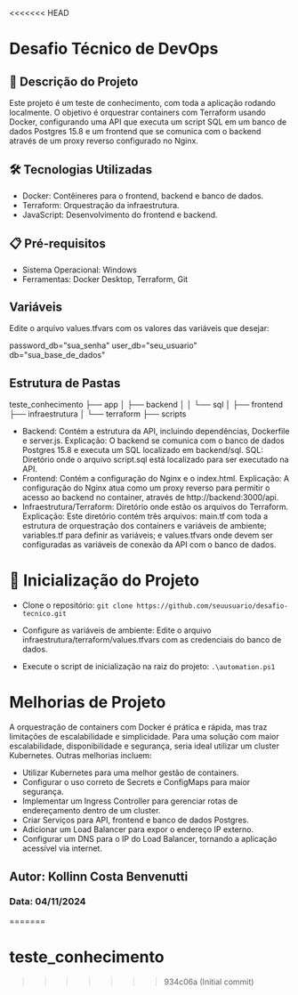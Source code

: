 <<<<<<< HEAD
# Desafio Técnico de DevOps
## 📝  Descrição do Projeto
Este projeto é um teste de conhecimento, com toda a aplicação rodando localmente. O objetivo é orquestrar containers com Terraform usando Docker, configurando uma API que executa um script SQL em um banco de dados Postgres 15.8 e um frontend que se comunica com o backend através de um proxy reverso configurado no Nginx.

## 🛠 Tecnologias Utilizadas
- Docker: Contêineres para o frontend, backend e banco de dados.
- Terraform: Orquestração da infraestrutura.
- JavaScript: Desenvolvimento do frontend e backend.

## 📋 Pré-requisitos
- Sistema Operacional: Windows
- Ferramentas: Docker Desktop, Terraform, Git

## Variáveis
Edite o arquivo values.tfvars com os valores das variáveis que desejar:

password_db="sua_senha"
user_db="seu_usuario"
db="sua_base_de_dados"

## Estrutura de Pastas

teste_conhecimento
├── app
│   ├── backend
│   │   └── sql
│   ├── frontend
├── infraestrutura
│   └── terraform
├── scripts

- Backend: Contém a estrutura da API, incluindo dependências, Dockerfile e server.js. Explicação: O backend se comunica com o banco de dados Postgres 15.8 e executa um SQL localizado em backend/sql.
SQL: Diretório onde o arquivo script.sql está localizado para ser executado na API.
- Frontend: Contém a configuração do Nginx e o index.html. Explicação: A configuração do Nginx atua como um proxy reverso para permitir o acesso ao backend no container, através de http://backend:3000/api.
- Infraestrutura/Terraform: Diretório onde estão os arquivos do Terraform. Explicação: Este diretório contém três arquivos: main.tf com toda a estrutura de orquestração dos containers e variáveis de ambiente; variables.tf para definir as variáveis; e values.tfvars onde devem ser configuradas as variáveis de conexão da API com o banco de dados.

# 🚀 Inicialização do Projeto
- Clone o repositório:
`git clone https://github.com/seuusuario/desafio-tecnico.git`

- Configure as variáveis de ambiente: Edite o arquivo infraestrutura/terraform/values.tfvars com as credenciais do banco de dados.

- Execute o script de inicialização na raiz do projeto:
`.\automation.ps1`

# Melhorias de Projeto
A orquestração de containers com Docker é prática e rápida, mas traz limitações de escalabilidade e simplicidade. Para uma solução com maior escalabilidade, disponibilidade e segurança, seria ideal utilizar um cluster Kubernetes. Outras melhorias incluem:

- Utilizar Kubernetes para uma melhor gestão de containers.
- Configurar o uso correto de Secrets e ConfigMaps para maior segurança.
- Implementar um Ingress Controller para gerenciar rotas de endereçamento dentro de um cluster.
- Criar Serviços para API, frontend e banco de dados Postgres.
- Adicionar um Load Balancer para expor o endereço IP externo.
- Configurar um DNS para o IP do Load Balancer, tornando a aplicação acessível via internet.

## Autor: Kollinn Costa Benvenutti
### Data: 04/11/2024
=======
# teste_conhecimento
>>>>>>> 934c06a (Initial commit)
